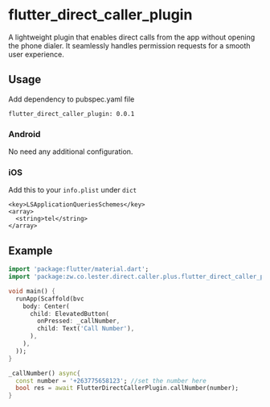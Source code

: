 # flutter_direct_caller_plugin

A lightweight plugin that enables direct calls from the app without opening the phone dialer. It seamlessly handles permission requests for a smooth user experience.
## Usage

Add dependency to pubspec.yaml file
```
flutter_direct_caller_plugin: 0.0.1
```

### Android
No need any additional configuration.

### iOS
Add this to your ```info.plist``` under ```dict```
```
<key>LSApplicationQueriesSchemes</key>
<array>
  <string>tel</string>
</array>
```

## Example

```dart
import 'package:flutter/material.dart';
import 'package:zw.co.lester.direct.caller.plus.flutter_direct_caller_plugin';

void main() {
  runApp(Scaffold(bvc
    body: Center(
      child: ElevatedButton(
        onPressed: _callNumber,
        child: Text('Call Number'),
      ),
    ),
  ));
}

_callNumber() async{
  const number = '+263775658123'; //set the number here
  bool res = await FlutterDirectCallerPlugin.callNumber(number);
}
```

